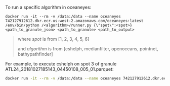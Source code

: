 To run a specific algorithm in oceaneyes:

`docker run -it --rm -v /data:/data --name oceaneyes 742127912612.dkr.ecr.us-west-2.amazonaws.com/oceaneyes:latest /env/bin/python /<algorithm>/runner.py {\"spot\":<spot>} <path_to_granule_json> <path_to_granule> <path_to_output>`

> where _spot_ is from [1, 2, 3, 4, 5, 6]
>
> and _algorithm_ is from [cshelph, medianfilter, openoceans, pointnet, bathypathfinder]

For example, to execute cshelph on spot 3 of granule ATL24_20181027185143_04450108_005_01.parquet:

```bash
docker run -it --rm -v /data:/data --name oceaneyes 742127912612.dkr.ecr.us-west-2.amazonaws.com/oceaneyes:latest /env/bin/python /cshelph/runner.py {\"spot\":3} /data/ATL24/ATL24_20181027185143_04450108_005_01.parquet.json /data/ATL24/ATL24_20181027185143_04450108_005_01.parquet /data/ATL24/ATL24_20181027185143_04450108_005_01_cshelph_3.csv
```